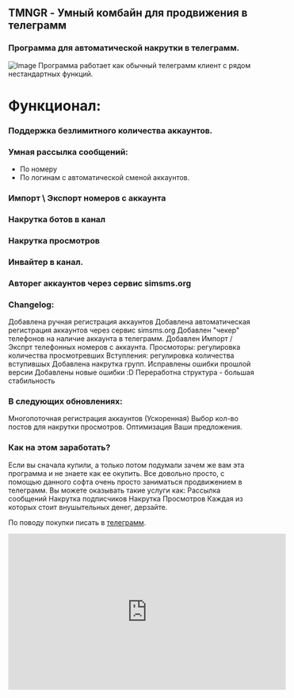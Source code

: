 ## TMNGR - Умный комбайн для продвижения в телеграмм
### Программа для автоматической накрутки в телеграмм.
![Image](https://telegra.ph/file/5eb18cd300e3319f16e81.jpg)
Программа работает как обычный телеграмм клиент с рядом нестандартных функций.

# Функционал:

### Поддержка безлимитного количества аккаунтов. 

### Умная рассылка сообщений:
- По номеру
- По логинам с автоматической сменой аккаунтов.

### Импорт \ Экспорт номеров с аккаунта 

### Накрутка ботов в канал

### Накрутка просмотров 

### Инвайтер в канал. 

### Авторег аккаунтов через сервис simsms.org 

### Changelog:
Добавлена ручная регистрация аккаунтов
Добавлена автоматическая регистрация аккаунтов через сервис simsms.org
Добавлен "чекер" телефонов на наличие аккаунта в телеграмм.
Добавлен Импорт / Экспрт телефонных номеров с аккаунта.
Просмоторы: регулировка количества просмотревших
Вступления: регулировка количества вступившых
Добавлена накрутка групп.
Исправлены ошибки прошлой версии
Добавлены новые ошибки :D
Переработна структура - большая стабильность

### В следующих обновлениях:
Многопоточная регистрация аккаунтов (Ускоренная)
Выбор кол-во постов для накрутки просмотров.
Оптимизация
Ваши предложения.

### Как на этом заработать? 

Если вы сначала купили, а только потом подумали зачем же вам эта программа и не знаете как ее окупить. Все довольно просто, с помощью данного софта очень просто заниматься продвижением в телеграмм. Вы можете оказывать такие услуги как:
Рассылка сообщений 
Накрутка подписчиков
Накрутка Просмотров 
Каждая из которых стоит внушытельных денег, дерзайте.

По поводу покупки писать в [телеграмм](https://t.me/treamz).

<iframe width="560" height="315" src="https://www.youtube.com/embed/ip5U4zJr2GU" frameborder="0" allow="autoplay; encrypted-media" allowfullscreen></iframe>


